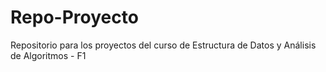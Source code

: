 # Repo-Proyecto
Repositorio para los proyectos del curso de Estructura de Datos y Análisis de Algoritmos - F1 
